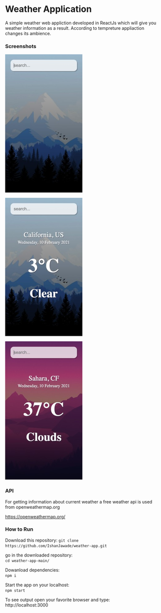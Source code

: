 # Weather Application

A simple weather web appliction developed in ReactJs 
which will give you weather information as a result.
According to tempreture appliaction changes its ambience.

### Screenshots

![](Screenshots/Home-Screen.jpg)

![](Screenshots/Cold.jpg)

![](Screenshots/Warm.jpg)


### API 

For getting information about current weather a free 
weather api is used from openweathermap.org

https://openweathermap.org/

### How to Run 

Download this repository:
`git clone https://github.com/IshanJawade/weather-app.git`

go in the downloaded repository:\
`cd weather-app-main/`

Dowanload dependencies:\
`npm i `

Start the app on your localhost:\
`npm start`

To see output open your favorite browser and type:\
http://localhost:3000

